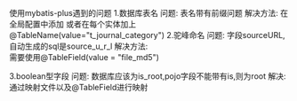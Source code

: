 使用mybatis-plus遇到的问题
1.数据库表名
问题:
	表名带有前缀问题
解决方法:
	在全局配置中添加
	    <bean id="globalConfig" class="com.baomidou.mybatisplus.entity.GlobalConfiguration">
	        <property name="tablePrefix" value="t_" />
	    </bean>
	或者在每个实体加上@TableName(value="t_journal_category")
2.驼峰命名
问题:	
	字段sourceURL,自动生成的sql是source_u_r_l
解决方法:	
	需要使用@TableField(value = "file_md5")

3.boolean型字段
问题:
	数据库应该为is_root,pojo字段不能带有is,则为root
解决:
	通过映射文件以及@TableField进行映射